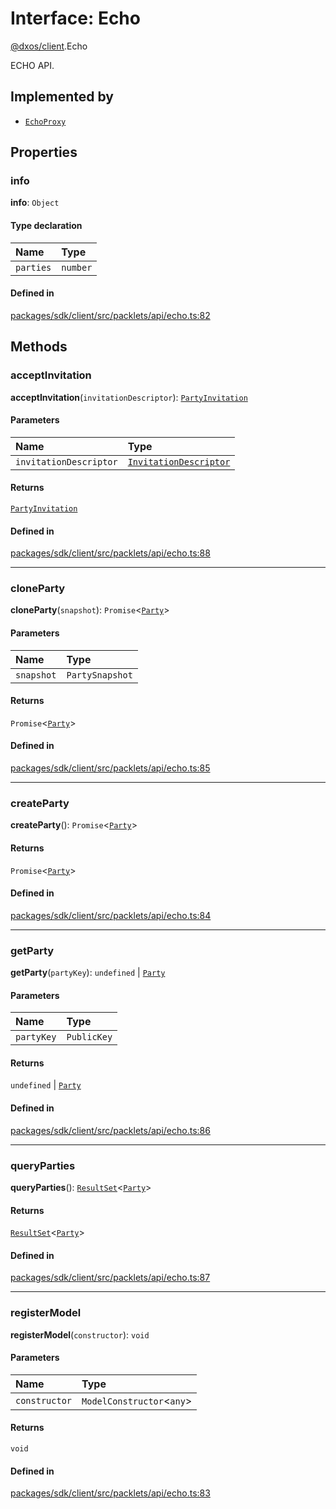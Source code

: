 # Interface: Echo

[@dxos/client](../modules/dxos_client.md).Echo

ECHO API.

## Implemented by

- [`EchoProxy`](../classes/dxos_client.EchoProxy.md)

## Properties

### info

 **info**: `Object`

#### Type declaration

| Name | Type |
| :------ | :------ |
| `parties` | `number` |

#### Defined in

[packages/sdk/client/src/packlets/api/echo.ts:82](https://github.com/dxos/dxos/blob/db8188dae/packages/sdk/client/src/packlets/api/echo.ts#L82)

## Methods

### acceptInvitation

**acceptInvitation**(`invitationDescriptor`): [`PartyInvitation`](../classes/dxos_client.PartyInvitation.md)

#### Parameters

| Name | Type |
| :------ | :------ |
| `invitationDescriptor` | [`InvitationDescriptor`](../classes/dxos_client.InvitationDescriptor.md) |

#### Returns

[`PartyInvitation`](../classes/dxos_client.PartyInvitation.md)

#### Defined in

[packages/sdk/client/src/packlets/api/echo.ts:88](https://github.com/dxos/dxos/blob/db8188dae/packages/sdk/client/src/packlets/api/echo.ts#L88)

___

### cloneParty

**cloneParty**(`snapshot`): `Promise`<[`Party`](dxos_client.Party.md)\>

#### Parameters

| Name | Type |
| :------ | :------ |
| `snapshot` | `PartySnapshot` |

#### Returns

`Promise`<[`Party`](dxos_client.Party.md)\>

#### Defined in

[packages/sdk/client/src/packlets/api/echo.ts:85](https://github.com/dxos/dxos/blob/db8188dae/packages/sdk/client/src/packlets/api/echo.ts#L85)

___

### createParty

**createParty**(): `Promise`<[`Party`](dxos_client.Party.md)\>

#### Returns

`Promise`<[`Party`](dxos_client.Party.md)\>

#### Defined in

[packages/sdk/client/src/packlets/api/echo.ts:84](https://github.com/dxos/dxos/blob/db8188dae/packages/sdk/client/src/packlets/api/echo.ts#L84)

___

### getParty

**getParty**(`partyKey`): `undefined` \| [`Party`](dxos_client.Party.md)

#### Parameters

| Name | Type |
| :------ | :------ |
| `partyKey` | `PublicKey` |

#### Returns

`undefined` \| [`Party`](dxos_client.Party.md)

#### Defined in

[packages/sdk/client/src/packlets/api/echo.ts:86](https://github.com/dxos/dxos/blob/db8188dae/packages/sdk/client/src/packlets/api/echo.ts#L86)

___

### queryParties

**queryParties**(): [`ResultSet`](../classes/dxos_client.ResultSet.md)<[`Party`](dxos_client.Party.md)\>

#### Returns

[`ResultSet`](../classes/dxos_client.ResultSet.md)<[`Party`](dxos_client.Party.md)\>

#### Defined in

[packages/sdk/client/src/packlets/api/echo.ts:87](https://github.com/dxos/dxos/blob/db8188dae/packages/sdk/client/src/packlets/api/echo.ts#L87)

___

### registerModel

**registerModel**(`constructor`): `void`

#### Parameters

| Name | Type |
| :------ | :------ |
| `constructor` | `ModelConstructor`<`any`\> |

#### Returns

`void`

#### Defined in

[packages/sdk/client/src/packlets/api/echo.ts:83](https://github.com/dxos/dxos/blob/db8188dae/packages/sdk/client/src/packlets/api/echo.ts#L83)
